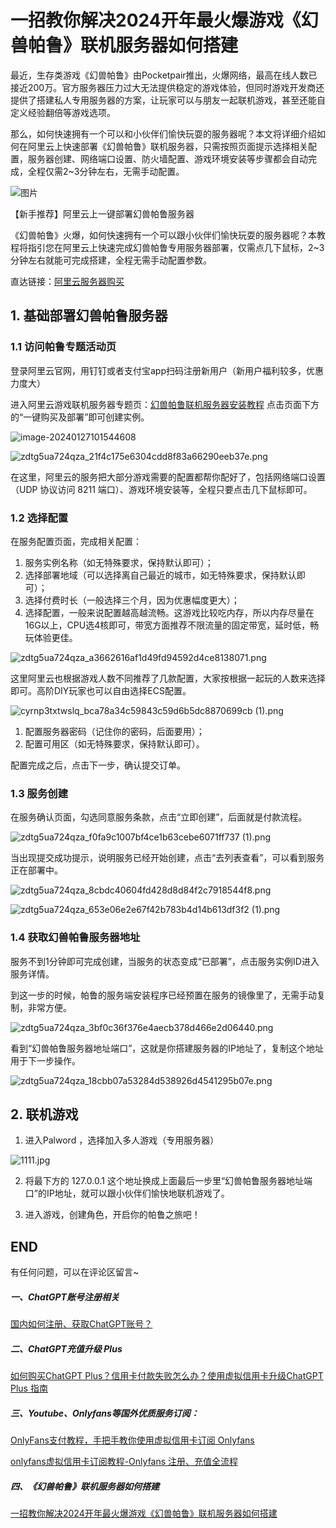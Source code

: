 # 一招教你解决2024开年最火爆游戏《幻兽帕鲁》联机服务器如何搭建

最近，生存类游戏《幻兽帕鲁》由Pocketpair推出，火爆网络，最高在线人数已接近200万。官方服务器压力过大无法提供稳定的游戏体验，但同时游戏开发商还提供了搭建私人专用服务器的方案，让玩家可以与朋友一起联机游戏，甚至还能自定义经验翻倍等游戏选项。

那么，如何快速拥有一个可以和小伙伴们愉快玩耍的服务器呢？本文将详细介绍如何在阿里云上快速部署《幻兽帕鲁》联机服务器，只需按照页面提示选择相关配置，服务器创建、网络端口设置、防火墙配置、游戏环境安装等步骤都会自动完成，全程仅需2~3分钟左右，无需手动配置。

![图片](../.vuepress/public/palu.png)

【新手推荐】阿里云上一键部署幻兽帕鲁服务器

《幻兽帕鲁》火爆，如何快速拥有一个可以跟小伙伴们愉快玩耍的服务器呢？本教程将指引您在阿里云上快速完成幻兽帕鲁专用服务器部署，仅需点几下鼠标，2~3分钟左右就能可完成搭建，全程无需手动配置参数。

直达链接：[阿里云服务器购买](https://developer.aliyun.com/topic/ecs/huanshou?userCode=5gnkept1) 


## 1. 基础部署幻兽帕鲁服务器

### 1.1 访问帕鲁专题活动页

登录阿里云官网，用钉钉或者支付宝app扫码注册新用户（新用户福利较多，优惠力度大）

进入阿里云游戏联机服务器专题页：[幻兽帕鲁联机服务器安装教程](https://developer.aliyun.com/topic/ecs/huanshou?userCode=5gnkept1) 点击页面下方的“一键购买及部署”即可创建实例。

![image-20240127101544608](../.vuepress/public/44608.png)

![zdtg5ua724qza_21f4c175e6304cdd8f83a66290eeb37e.png](../.vuepress/public/huanshou/e7b262e0be284ef18d54d958f1bbf281.png)



在这里，阿里云的服务把大部分游戏需要的配置都帮你配好了，包括网络端口设置（UDP 协议访问 8211 端口）、游戏环境安装等，全程只要点击几下鼠标即可。



### 1.2 选择配置

在服务配置页面，完成相关配置：

1. 服务实例名称（如无特殊要求，保持默认即可）；
2. 选择部署地域（可以选择离自己最近的城市，如无特殊要求，保持默认即可）；
3. 选择付费时长（一般选择三个月，因为优惠幅度更大）；
4. 选择配置，一般来说配置越高越流畅。这游戏比较吃内存，所以内存尽量在16G以上，CPU选4核即可，带宽方面推荐不限流量的固定带宽，延时低，畅玩体验更佳。

![zdtg5ua724qza_a3662616af1d49fd94592d4ce8138071.png](../.vuepress/public/huanshou/11c26fd466df4f83aed24fd4a6d61c95.png)

这里阿里云也根据游戏人数不同推荐了几款配置，大家按根据一起玩的人数来选择即可。高阶DIY玩家也可以自由选择ECS配置。

![cyrnp3txtwslq_bca78a34c59843c59d6b5dc8870699cb (1).png](../.vuepress/public/huanshou/0ed92ea8cf6e4517b6819c2986800537.png)



1. 配置服务器密码（记住你的密码，后面要用）；
2. 配置可用区（如无特殊要求，保持默认即可）。

配置完成之后，点击下一步，确认提交订单。



### 1.3 服务创建

在服务确认页面，勾选同意服务条款，点击“立即创建”，后面就是付款流程。

![zdtg5ua724qza_f0fa9c1007bf4ce1b63cebe6071ff737 (1).png](../.vuepress/public/huanshou/43d12d7f5be440d194e9b7824e633f36.png)

当出现提交成功提示，说明服务已经开始创建，点击“去列表查看”，可以看到服务正在部署中。

![zdtg5ua724qza_8cbdc40604fd428d8d84f2c7918544f8.png](../.vuepress/public/huanshou/89592f8e4e614646a3c91c2e9b525464.png)

![zdtg5ua724qza_653e06e2e67f42b783b4d14b613df3f2 (1).png](../.vuepress/public/huanshou/02b0045d9dd742b7b7d9c3200ae01aac.png)





### 1.4 获取幻兽帕鲁服务器地址

服务不到1分钟即可完成创建，当服务的状态变成“已部署”，点击服务实例ID进入服务详情。

到这一步的时候，帕鲁的服务端安装程序已经预置在服务的镜像里了，无需手动复制，非常方便。

![zdtg5ua724qza_3bf0c36f376e4aecb378d466e2d06440.png](../.vuepress/public/huanshou/a49387cfd5a24ffc912a5270b9c9b4b5.png)

看到“幻兽帕鲁服务器地址端口”，这就是你搭建服务器的IP地址了，复制这个地址用于下一步操作。

![zdtg5ua724qza_18cbb07a53284d538926d4541295b07e.png](../.vuepress/public/huanshou/6807a1781b80488c98d1843308c5982b.png)

## 2. 联机游戏

1. 进入Palword ，选择加入多人游戏（专用服务器）

![1111.jpg](../.vuepress/public/huanshou/40722300e251483ea88e4f480e90ed94.jpg)

2. 将最下方的 127.0.0.1 这个地址换成上面最后一步里“幻兽帕鲁服务器地址端口”的IP地址，就可以跟小伙伴们愉快地联机游戏了。

3. 进入游戏，创建角色，开启你的帕鲁之旅吧！


## END

有任何问题，可以在评论区留言~

##### 一、ChatGPT账号注册相关

[国内如何注册、获取ChatGPT账号？](/how_to_register_chatgpt)

##### 二、ChatGPT充值升级 Plus

[如何购买ChatGPT Plus？信用卡付款失败怎么办？使用虚拟信用卡升级ChatGPT Plus 指南](/how_to_payment_chatgpt)

##### 三、Youtube、Onlyfans等国外优质服务订阅：

[OnlyFans支付教程，手把手教你使用虚拟信用卡订阅 Onlyfans](/onlyfans-pay)

[onlyfans虚拟信用卡订阅教程-Onlyfans 注册、充值全流程](/onlyFans-pay-methods)

##### 四、《幻兽帕鲁》联机服务器如何搭建
[一招教你解决2024开年最火爆游戏《幻兽帕鲁》联机服务器如何搭建](/palu)
<br>

<Vssue  />
